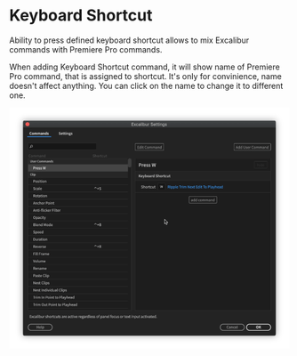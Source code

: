 # Keyboard Shortcut

Ability to press defined keyboard shortcut allows to mix Excalibur commands with Premiere Pro commands. 

When adding Keyboard Shortcut command, it will show name of Premiere Pro command, that is assigned to shortcut. It's only for convinience, name doesn't affect anything. You can click on the name to change it to different one.

![](../../../.gitbook/assets/ucom_04_cmdname.gif)



